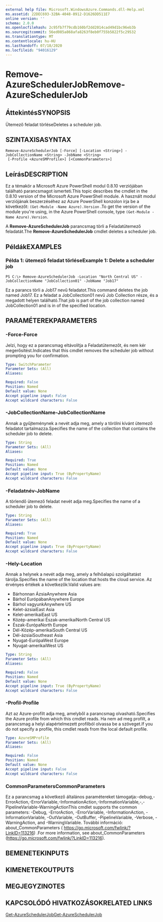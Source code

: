```yaml
---
external help file: Microsoft.WindowsAzure.Commands.dll-Help.xml
ms.assetid: 22DEC693-32BA-4048-8912-D1626DD511E7
online version: ''
schema: 2.0.0
ms.openlocfilehash: 2c95fb7f79cdb160bf2dd2014cad49d1bc96eb3b
ms.sourcegitcommit: 56ed085a868afa8263f8eb0f755b5822f5c29532
ms.translationtype: MT
ms.contentlocale: hu-HU
ms.lasthandoff: 07/18/2020
ms.locfileid: "94016129"
---
```

# <span data-ttu-id="0965d-101">Remove-AzureSchedulerJob</span><span class="sxs-lookup"><span data-stu-id="0965d-101">Remove-AzureSchedulerJob</span></span>

## <span data-ttu-id="0965d-102">Áttekintés</span><span class="sxs-lookup"><span data-stu-id="0965d-102">SYNOPSIS</span></span>
<span data-ttu-id="0965d-103">Ütemező feladat törlése</span><span class="sxs-lookup"><span data-stu-id="0965d-103">Deletes a scheduler job.</span></span>

## <span data-ttu-id="0965d-104">SZINTAXISA</span><span class="sxs-lookup"><span data-stu-id="0965d-104">SYNTAX</span></span>

```
Remove-AzureSchedulerJob [-Force] [-Location <String>] -JobCollectionName <String> -JobName <String>
 [-Profile <AzureSMProfile>] [<CommonParameters>]
```

## <span data-ttu-id="0965d-105">Leírás</span><span class="sxs-lookup"><span data-stu-id="0965d-105">DESCRIPTION</span></span>
<span data-ttu-id="0965d-106">Ez a témakör a Microsoft Azure PowerShell modul 0.8.10 verziójában található parancsmagot ismerteti.</span><span class="sxs-lookup"><span data-stu-id="0965d-106">This topic describes the cmdlet in the 0.8.10 version of the Microsoft Azure PowerShell module.</span></span>
<span data-ttu-id="0965d-107">A használt modul verziójának beszerzéséhez az Azure PowerShell konzolon írja be a következőt: `(Get-Module -Name Azure).Version` .</span><span class="sxs-lookup"><span data-stu-id="0965d-107">To get the version of the module you're using, in the Azure PowerShell console, type `(Get-Module -Name Azure).Version`.</span></span>

<span data-ttu-id="0965d-108">A **Remove-AzureSchedulerJob** parancsmag törli a Feladatütemező feladatát.</span><span class="sxs-lookup"><span data-stu-id="0965d-108">The **Remove-AzureSchedulerJob** cmdlet deletes a scheduler job.</span></span>

## <span data-ttu-id="0965d-109">Példák</span><span class="sxs-lookup"><span data-stu-id="0965d-109">EXAMPLES</span></span>

### <span data-ttu-id="0965d-110">Példa 1: ütemező feladat törlése</span><span class="sxs-lookup"><span data-stu-id="0965d-110">Example 1: Delete a scheduler job</span></span>
```
PS C:\> Remove-AzureSchedulerJob -Location "North Central US" -JobCollectionName "JobCollection01" -JobName "Job17"
```

<span data-ttu-id="0965d-111">Ez a parancs törli a Job17 nevű feladatot.</span><span class="sxs-lookup"><span data-stu-id="0965d-111">This command deletes the job named Job17.</span></span>
<span data-ttu-id="0965d-112">Ez a feladat a JobCollection01 nevű Job Collection része, és a megadott helyen található.</span><span class="sxs-lookup"><span data-stu-id="0965d-112">That job is part of the job collection named JobCollection01 and is in of the specified location.</span></span>

## <span data-ttu-id="0965d-113">PARAMÉTEREK</span><span class="sxs-lookup"><span data-stu-id="0965d-113">PARAMETERS</span></span>

### <span data-ttu-id="0965d-114">-Force</span><span class="sxs-lookup"><span data-stu-id="0965d-114">-Force</span></span>
<span data-ttu-id="0965d-115">Jelzi, hogy ez a parancsmag eltávolítja a Feladatütemezőt, és nem kér megerősítést.</span><span class="sxs-lookup"><span data-stu-id="0965d-115">Indicates that this cmdlet removes the scheduler job without prompting you for confirmation.</span></span>

```yaml
Type: SwitchParameter
Parameter Sets: (All)
Aliases: 

Required: False
Position: Named
Default value: None
Accept pipeline input: False
Accept wildcard characters: False
```

### <span data-ttu-id="0965d-116">-JobCollectionName</span><span class="sxs-lookup"><span data-stu-id="0965d-116">-JobCollectionName</span></span>
<span data-ttu-id="0965d-117">Annak a gyűjteménynek a nevét adja meg, amely a törölni kívánt ütemező feladatot tartalmazza.</span><span class="sxs-lookup"><span data-stu-id="0965d-117">Specifies the name of the collection that contains the scheduler job to delete.</span></span>

```yaml
Type: String
Parameter Sets: (All)
Aliases: 

Required: True
Position: Named
Default value: None
Accept pipeline input: True (ByPropertyName)
Accept wildcard characters: False
```

### <span data-ttu-id="0965d-118">-Feladatnév</span><span class="sxs-lookup"><span data-stu-id="0965d-118">-JobName</span></span>
<span data-ttu-id="0965d-119">A törlendő ütemező feladat nevét adja meg.</span><span class="sxs-lookup"><span data-stu-id="0965d-119">Specifies the name of a scheduler job to delete.</span></span>

```yaml
Type: String
Parameter Sets: (All)
Aliases: 

Required: True
Position: Named
Default value: None
Accept pipeline input: True (ByPropertyName)
Accept wildcard characters: False
```

### <span data-ttu-id="0965d-120">-Hely</span><span class="sxs-lookup"><span data-stu-id="0965d-120">-Location</span></span>
<span data-ttu-id="0965d-121">Annak a helynek a nevét adja meg, amely a felhőalapú szolgáltatást tárolja.</span><span class="sxs-lookup"><span data-stu-id="0965d-121">Specifies the name of the location that hosts the cloud service.</span></span>
<span data-ttu-id="0965d-122">Az érvényes értékek a következők:</span><span class="sxs-lookup"><span data-stu-id="0965d-122">Valid values are:</span></span> 

- <span data-ttu-id="0965d-123">Bárhonnan Ázsia</span><span class="sxs-lookup"><span data-stu-id="0965d-123">Anywhere Asia</span></span>
- <span data-ttu-id="0965d-124">Bárhol Európában</span><span class="sxs-lookup"><span data-stu-id="0965d-124">Anywhere Europe</span></span>
- <span data-ttu-id="0965d-125">Bárhol vagyunk</span><span class="sxs-lookup"><span data-stu-id="0965d-125">Anywhere US</span></span>
- <span data-ttu-id="0965d-126">Kelet-ázsiai</span><span class="sxs-lookup"><span data-stu-id="0965d-126">East Asia</span></span>
- <span data-ttu-id="0965d-127">Kelet-amerikai</span><span class="sxs-lookup"><span data-stu-id="0965d-127">East US</span></span>
- <span data-ttu-id="0965d-128">Közép-amerikai Észak-amerikai</span><span class="sxs-lookup"><span data-stu-id="0965d-128">North Central US</span></span>
- <span data-ttu-id="0965d-129">Észak-Európa</span><span class="sxs-lookup"><span data-stu-id="0965d-129">North Europe</span></span>
- <span data-ttu-id="0965d-130">Dél-Közép-amerikai</span><span class="sxs-lookup"><span data-stu-id="0965d-130">South Central US</span></span>
- <span data-ttu-id="0965d-131">Dél-ázsiai</span><span class="sxs-lookup"><span data-stu-id="0965d-131">Southeast Asia</span></span>
- <span data-ttu-id="0965d-132">Nyugat-Európa</span><span class="sxs-lookup"><span data-stu-id="0965d-132">West Europe</span></span>
- <span data-ttu-id="0965d-133">Nyugat-amerikai</span><span class="sxs-lookup"><span data-stu-id="0965d-133">West US</span></span>

```yaml
Type: String
Parameter Sets: (All)
Aliases: 

Required: False
Position: Named
Default value: None
Accept pipeline input: True (ByPropertyName)
Accept wildcard characters: False
```

### <span data-ttu-id="0965d-134">-Profil</span><span class="sxs-lookup"><span data-stu-id="0965d-134">-Profile</span></span>
<span data-ttu-id="0965d-135">Azt az Azure-profilt adja meg, amelyből a parancsmag olvasható.</span><span class="sxs-lookup"><span data-stu-id="0965d-135">Specifies the Azure profile from which this cmdlet reads.</span></span>
<span data-ttu-id="0965d-136">Ha nem ad meg profilt, a parancsmag a helyi alapértelmezett profilból olvassa be a szöveget.</span><span class="sxs-lookup"><span data-stu-id="0965d-136">If you do not specify a profile, this cmdlet reads from the local default profile.</span></span>

```yaml
Type: AzureSMProfile
Parameter Sets: (All)
Aliases: 

Required: False
Position: Named
Default value: None
Accept pipeline input: False
Accept wildcard characters: False
```

### <span data-ttu-id="0965d-137">CommonParameters</span><span class="sxs-lookup"><span data-stu-id="0965d-137">CommonParameters</span></span>
<span data-ttu-id="0965d-138">Ez a parancsmag a következő általános paramétereket támogatja:-debug,-ErrorAction,-ErrorVariable,-InformationAction,-InformationVariable,-,-PipelineVariable-WarningAction</span><span class="sxs-lookup"><span data-stu-id="0965d-138">This cmdlet supports the common parameters: -Debug, -ErrorAction, -ErrorVariable, -InformationAction, -InformationVariable, -OutVariable, -OutBuffer, -PipelineVariable, -Verbose, -WarningAction, and -WarningVariable.</span></span> <span data-ttu-id="0965d-139">További információ: about_CommonParameters ( https://go.microsoft.com/fwlink/?LinkID=113216) .</span><span class="sxs-lookup"><span data-stu-id="0965d-139">For more information, see about_CommonParameters (https://go.microsoft.com/fwlink/?LinkID=113216).</span></span>

## <span data-ttu-id="0965d-140">BEMENETEK</span><span class="sxs-lookup"><span data-stu-id="0965d-140">INPUTS</span></span>

## <span data-ttu-id="0965d-141">KIMENETEK</span><span class="sxs-lookup"><span data-stu-id="0965d-141">OUTPUTS</span></span>

## <span data-ttu-id="0965d-142">MEGJEGYZI</span><span class="sxs-lookup"><span data-stu-id="0965d-142">NOTES</span></span>

## <span data-ttu-id="0965d-143">KAPCSOLÓDÓ HIVATKOZÁSOK</span><span class="sxs-lookup"><span data-stu-id="0965d-143">RELATED LINKS</span></span>

[<span data-ttu-id="0965d-144">Get-AzureSchedulerJob</span><span class="sxs-lookup"><span data-stu-id="0965d-144">Get-AzureSchedulerJob</span></span>](./Get-AzureSchedulerJob.md)


